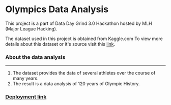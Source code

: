 # Olympics Data Analysis
This project is a part of Data Day Grind 3.0 Hackathon hosted by MLH (Major League Hacking).

The dataset used in this project is obtained from Kaggle.com
To view more details about this dataset or it's source visit this [link](https://www.kaggle.com/heesoo37/120-years-of-olympic-history-athletes-and-results).

### About the data analysis
<hr>

1. The dataset provides the data of several athletes over the course of many years. <br>
2. The result is a data analysis of 120 years of Olympic History.

### [Deployment link](https://olympics-data-analysis2617.herokuapp.com/)
